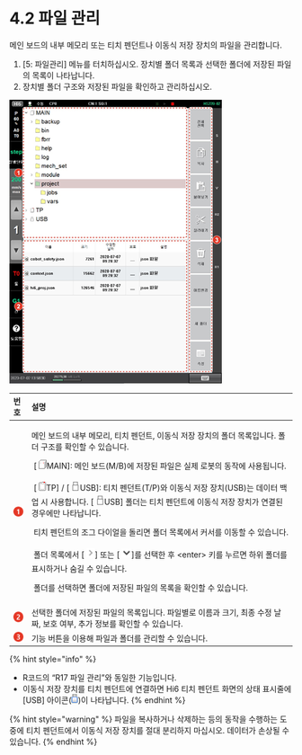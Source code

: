 # 4.2    파일 관리

메인 보드의 내부 메모리 또는 티치 펜던트나 이동식 저장 장치의 파일을 관리합니다.

1. \[5: 파일관리\] 메뉴를 터치하십시오. 장치별 폴더 목록과 선택한 폴더에 저장된 파일의 목록이 나타납니다.
2. 장치별 폴더 구조와 저장된 파일을 확인하고 관리하십시오.

![](../../_assets/image%20%28116%29.png)

<table>
  <thead>
    <tr>
      <th style="text-align:left">번호</th>
      <th style="text-align:left">설명</th>
    </tr>
  </thead>
  <tbody>
    <tr>
      <td style="text-align:left">
        <img src="../../_assets/c1.png" alt/>
      </td>
      <td style="text-align:left">
        <p>메인 보드의 내부 메모리,
          티치 펜던트, 이동식 저장
          장치의 폴더 목록입니다.
          폴더 구조를 확인할 수
          있습니다.</p>
        <p> [
          <img src="../../_assets/icon-mb.png" alt/>MAIN]: 메인 보드(M/B)에 저장된
          파일은 실제 로봇의 동작에
          사용됩니다.</p>
        <p> [
          <img src="../../_assets/icon-tp.png" alt/>TP] / [
          <img src="../../_assets/icon-usb.png" alt/>USB]: 티치 펜던트(T/P)와 이동식
          저장 장치(USB)는 데이터
          백업 시 사용합니다. [
          <img
          src="../../_assets/icon-usb.png" alt/>USB] 폴더는 티치 펜던트에
          이동식 저장 장치가 연결된
          경우에만 나타납니다.</p>
        <p> 티치 펜던트의 조그
          다이얼을 돌리면 폴더
          목록에서 커서를 이동할
          수 있습니다.</p>
        <p> 폴더 목록에서 [
          <img src="../../_assets/icon-gt.png"
          alt/>] 또는 [
          <img src="../../_assets/icon-wedge.png" alt/>]를 선택한 후 &lt;enter&gt; 키를
          누르면 하위 폴더를 표시하거나
          숨길 수 있습니다.</p>
        <p> 폴더를 선택하면 폴더에
          저장된 파일의 목록을
          확인할 수 있습니다.</p>
      </td>
    </tr>
    <tr>
      <td style="text-align:left">
        <img src="../../_assets/c2.png" alt/>
      </td>
      <td style="text-align:left">선택한 폴더에 저장된
        파일의 목록입니다. 파일별로
        이름과 크기, 최종 수정
        날짜, 보호 여부, 추가 정보를
        확인할 수 있습니다.</td>
    </tr>
    <tr>
      <td style="text-align:left">
        <img src="../../_assets/c3.png" alt/>
      </td>
      <td style="text-align:left">기능 버튼을 이용해 파일과
        폴더를 관리할 수 있습니다.</td>
    </tr>
  </tbody>
</table>

{% hint style="info" %}
* R코드의 “R17 파일 관리”와 동일한 기능입니다.
* 이동식 저장 장치를 티치 펜던트에 연결하면 Hi6 티치 펜던트 화면의 상태 표시줄에 \[USB\] 아이콘\(![](../../_assets/icon-usb2.png)\)이 나타납니다.
{% endhint %}

{% hint style="warning" %}
파일을 복사하거나 삭제하는 등의 동작을 수행하는 도중에 티치 펜던트에서 이동식 저장 장치를 절대 분리하지 마십시오. 데이터가 손상될 수 있습니다.
{% endhint %}

